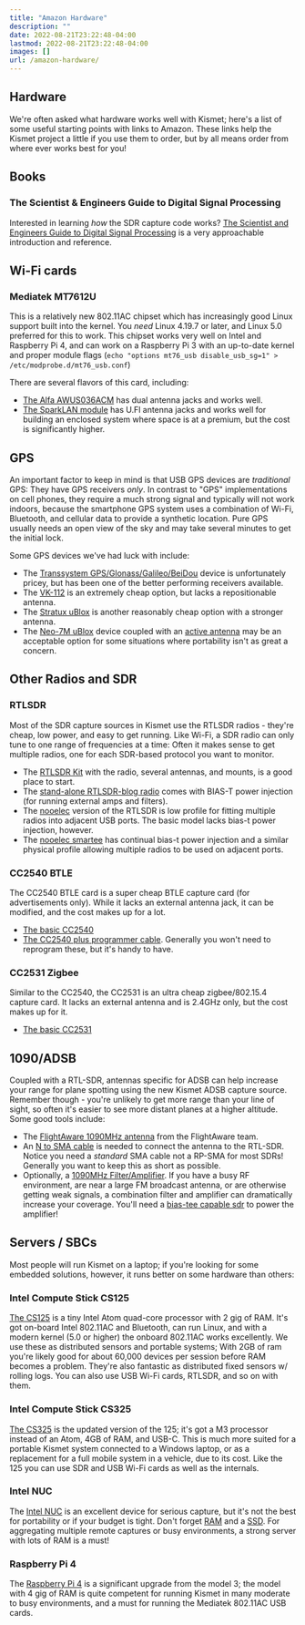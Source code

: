 ```yaml
---
title: "Amazon Hardware"
description: ""
date: 2022-08-21T23:22:48-04:00
lastmod: 2022-08-21T23:22:48-04:00
images: []
url: /amazon-hardware/
---
```


## Hardware 

We're often asked what hardware works well with Kismet; here's a list of some useful starting points with links to Amazon.  These links help the Kismet project a little if you use them to order, but by all means order from where ever works best for you!

## Books

### The Scientist & Engineers Guide to Digital Signal Processing

Interested in learning *how* the SDR capture code works?  [The Scientist and Engineers Guide to Digital Signal Processing](https://amzn.to/33Vane1) is a very approachable introduction and reference.

## Wi-Fi cards

### Mediatek MT7612U

This is a relatively new 802.11AC chipset which has increasingly good Linux support built into the kernel.  You *need* Linux 4.19.7 or later, and Linux 5.0 preferred for this to work.  This chipset works very well on Intel and Raspberry Pi 4, and can work on a Raspberry Pi 3 with an up-to-date kernel and proper module flags (`echo "options mt76_usb disable_usb_sg=1" > /etc/modprobe.d/mt76_usb.conf`)

There are several flavors of this card, including:
* [The Alfa AWUS036ACM](https://www.amazon.com/gp/product/B073X6RL9D/ref=as_li_tl?ie=UTF8&tag=kismetwireles-20&camp=1789&creative=9325&linkCode=as2&creativeASIN=B073X6RL9D&linkId=2c055cf50d65263a2d51f2cba4b67a29) has dual antenna jacks and works well.
* [The SparkLAN module](https://www.amazon.com/gp/product/B01CGXT2K2/ref=as_li_tl?ie=UTF8&tag=kismetwireles-20&camp=1789&creative=9325&linkCode=as2&creativeASIN=B01CGXT2K2&linkId=574efef4be0b654d5cbbe22c75c1c133) has U.Fl antenna jacks and works well for building an enclosed system where space is at a premium, but the cost is significantly higher.


## GPS

An important factor to keep in mind is that USB GPS devices are *traditional* GPS:  They have GPS receivers *only*.  In contrast to "GPS" implementations on cell phones, they require a much strong signal and typically will not work indoors, because the smartphone GPS system uses a combination of Wi-Fi, Bluetooth, and cellular data to provide a synthetic location.  Pure GPS usually needs an open view of the sky and may take several minutes to get the initial lock.

Some GPS devices we've had luck with include:
* The [Transsystem GPS/Glonass/Galileo/BeiDou](https://amzn.to/3BxkCGO) device is unfortunately pricey, but has been one of the better performing receivers available.
* The [VK-112](https://amzn.to/3wZGreB) is an extremely cheap option, but lacks a repositionable antenna.
* The [Stratux uBlox](https://amzn.to/3iPgYiY) is another reasonably cheap option with a stronger antenna.
* The [Neo-7M uBlox](https://amzn.to/3rxJw4B) device coupled with an [active antenna](https://amzn.to/3BIAmHk) may be an acceptable option for some situations where portability isn't as great a concern.

## Other Radios and SDR

### RTLSDR

Most of the SDR capture sources in Kismet use the RTLSDR radios - they're cheap, low power, and easy to get running.  Like Wi-Fi, a SDR radio can only tune to one range of frequencies at a time:  Often it makes sense to get multiple radios, one for each SDR-based protocol you want to monitor.

* The [RTLSDR Kit](https://amzn.to/2JcSeAq) with the radio, several antennas, and mounts, is a good place to start.
* The [stand-alone RTLSDR-blog radio](https://amzn.to/2J9DNgd) comes with BIAS-T power injection (for running external amps and filters).
* The [nooelec](https://amzn.to/33VbFpn) version of the RTLSDR is low profile for fitting multiple radios into adjacent USB ports.  The basic model lacks bias-t power injection, however.
* The [nooelec smartee](https://amzn.to/2BrToUp) has continual bias-t power injection and a similar physical profile allowing multiple radios to be used on adjacent ports.

### CC2540 BTLE

The CC2540 BTLE card is a super cheap BTLE capture card (for advertisements only).  While it lacks an external antenna jack, it can be modified, and the cost makes up for a lot.

* [The basic CC2540](https://amzn.to/3cWFXNt)
* [The CC2540 plus programmer cable](https://amzn.to/3aL5SpA).  Generally you won't need to reprogram these, but it's handy to have.

### CC2531 Zigbee

Similar to the CC2540, the CC2531 is an ultra cheap zigbee/802.15.4 capture card.  It lacks an external antenna and is 2.4GHz only, but the cost makes up for it.

* [The basic CC2531](https://amzn.to/2wRTBkJ)

## 1090/ADSB

Coupled with a RTL-SDR, antennas specific for ADSB can help increase your range for plane spotting using the new Kismet ADSB capture source.  Remember though - you're unlikely to get more range than your line of sight, so often it's easier to see more distant planes at a higher altitude.  Some good tools include:

* The [FlightAware 1090MHz antenna](https://amzn.to/2WB4jqE) from the FlightAware team.
* An [N to SMA cable](https://amzn.to/2UrekDT) is needed to connect the antenna to the RTL-SDR.  Notice you need a *standard* SMA cable not a RP-SMA for most SDRs!  Generally you want to keep this as short as possible.
* Optionally, a [1090MHz Filter/Amplifier](https://amzn.to/2xdCh9U).  If you have a busy RF environment, are near a large FM broadcast antenna, or are otherwise getting weak signals, a combination filter and amplifier can dramatically increase your coverage.  You'll need a [bias-tee capable sdr](https://amzn.to/2BrToUp) to power the amplifier!


## Servers / SBCs
Most people will run Kismet on a laptop; if you're looking for some embedded solutions, however, it runs better on some hardware than others:

### Intel Compute Stick CS125

[The CS125](https://www.amazon.com/gp/product/B01AZC4NHS/ref=as_li_tl?ie=UTF8&tag=kismetwireles-20&camp=1789&creative=9325&linkCode=as2&creativeASIN=B01AZC4NHS&linkId=3d65eddea39288d20b7648fa8d2f3186) is a tiny Intel Atom quad-core processor with 2 gig of RAM.  It's got on-board Intel 802.11AC and Bluetooth, can run Linux, and with a modern kernel (5.0 or higher) the onboard 802.11AC works excellently.  We use these as distributed sensors and portable systems; With 2GB of ram you're likely good for about 60,000 devices per session before RAM becomes a problem.  They're also fantastic as distributed fixed sensors w/ rolling logs.  You can also use USB Wi-Fi cards, RTLSDR, and so on with them.

### Intel Compute Stick CS325

[The CS325](https://www.amazon.com/gp/product/B01AZC4IKK/ref=as_li_tl?ie=UTF8&tag=kismetwireles-20&camp=1789&creative=9325&linkCode=as2&creativeASIN=B01AZC4IKK&linkId=8634aa969f4abbb751bb0767aa6b8714) is the updated version of the 125; it's got a M3 processor instead of an Atom, 4GB of RAM, and USB-C.  This is much more suited for a portable Kismet system connected to a Windows laptop, or as a replacement for a full mobile system in a vehicle, due to its cost.  Like the 125 you can use SDR and USB Wi-Fi cards as well as the internals.

### Intel NUC

The [Intel NUC](https://www.amazon.com/gp/product/B01N4EP1N0/ref=as_li_tl?ie=UTF8&tag=kismetwireles-20&camp=1789&creative=9325&linkCode=as2&creativeASIN=B01N4EP1N0&linkId=8c910e05edb01b221c7127d748ad6d8c) is an excellent device for serious capture, but it's not the best for portability or if your budget is tight.  Don't forget [RAM](https://amzn.to/2WzgKTH) and a [SSD](https://amzn.to/2U96waU).  For aggregating multiple remote captures or busy environments, a strong server with lots of RAM is a must!

### Raspberry Pi 4

The [Raspberry Pi 4](https://amzn.to/2P7Hxmu) is a significant upgrade from the model 3; the model with 4 gig of RAM is quite competent for running Kismet in many moderate to busy environments, and a must for running the Mediatek 802.11AC USB cards.

